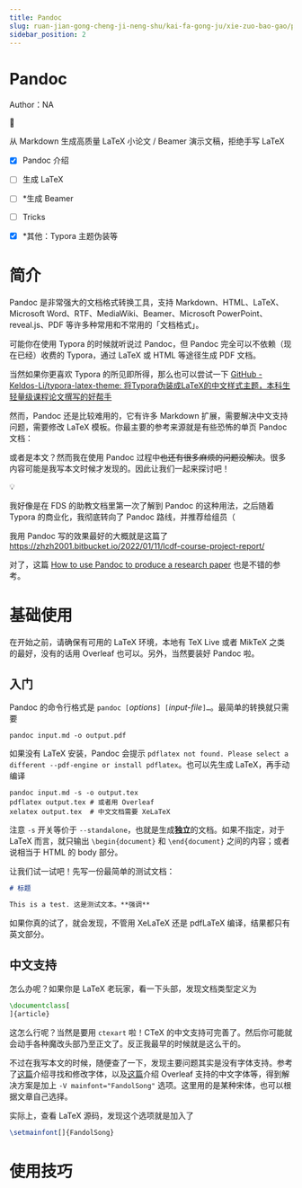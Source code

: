 ```yaml
---
title: Pandoc
slug: ruan-jian-gong-cheng-ji-neng-shu/kai-fa-gong-ju/xie-zuo-bao-gao/pandoc/pandoc
sidebar_position: 2
---
```


# Pandoc

Author：NA

<div class="callout callout-bg-2 callout-border-2">
<div class='callout-emoji'>🌰</div>
<p>从 Markdown 生成高质量 LaTeX 小论文 / Beamer 演示文稿，拒绝手写 LaTeX</p>
</div>

- [x] Pandoc 介绍

- [ ] 生成 LaTeX

- [ ] *生成 Beamer

- [ ] Tricks

- [x] *其他：Typora 主题伪装等

# 简介

Pandoc 是非常强大的文档格式转换工具，支持 Markdown、HTML、LaTeX、Microsoft Word、RTF、MediaWiki、Beamer、Microsoft PowerPoint、reveal.js、PDF 等许多种常用和不常用的「文档格式」。

可能你在使用 Typora 的时候就听说过 Pandoc，但 Pandoc 完全可以不依赖（现在已经）收费的 Typora，通过 LaTeX 或 HTML 等途径生成 PDF 文档。

当然如果你更喜欢 Typora 的所见即所得，那么也可以尝试一下 [GitHub - Keldos-Li/typora-latex-theme: 将Typora伪装成LaTeX的中文样式主题，本科生轻量级课程论文撰写的好帮手](https://github.com/Keldos-Li/typora-latex-theme)

然而，Pandoc 还是比较难用的，它有许多 Markdown 扩展，需要解决中文支持问题，需要修改 LaTeX 模板。你最主要的参考来源就是有些恐怖的单页 Pandoc 文档：

或者是本文？然而我在使用 Pandoc 过程中<del>也还有很多麻烦的问题没解决</del>。很多内容可能是我写本文时候才发现的。因此让我们一起来探讨吧！

<div class="callout callout-bg-2 callout-border-2">
<div class='callout-emoji'>💡</div>
<p>我好像是在 FDS 的助教文档里第一次了解到 Pandoc 的这种用法，之后随着 Typora 的商业化，我彻底转向了 Pandoc 路线，并推荐给组员（</p>
<p>我用 Pandoc 写的效果最好的大概就是这篇了 <a href="https://zhzh2001.bitbucket.io/2022/01/11/lcdf-course-project-report/">https://zhzh2001.bitbucket.io/2022/01/11/lcdf-course-project-report/</a></p>
</div>

对了，这篇 [How to use Pandoc to produce a research paper](https://opensource.com/article/18/9/pandoc-research-paper) 也是不错的参考。

# 基础使用

在开始之前，请确保有可用的 LaTeX 环境，本地有 TeX Live 或者 MikTeX 之类的最好，没有的话用 Overleaf 也可以。另外，当然要装好 Pandoc 啦。

## 入门

Pandoc 的命令行格式是 `pandoc [`<em>options</em>`] [`<em>input-file</em>`]…`。最简单的转换就只需要

```text
pandoc input.md -o output.pdf
```

如果没有 LaTeX 安装，Pandoc 会提示 `pdflatex not found. Please select a different --pdf-engine or install pdflatex`。也可以先生成 LaTeX，再手动编译

```text
pandoc input.md -s -o output.tex
pdflatex output.tex # 或者用 Overleaf
xelatex output.tex  # 中文文档需要 XeLaTeX
```

注意 `-s` 开关等价于 `--standalone`，也就是生成<b>独立</b>的文档。如果不指定，对于 LaTeX 而言，就只输出 `\begin{document}` 和 `\end{document}` 之间的内容；或者说相当于 HTML 的 body 部分。

让我们试一试吧！先写一份最简单的测试文档：

```md
# 标题

This is a test. 这是测试文本。**强调**
```

如果你真的试了，就会发现，不管用 XeLaTeX 还是 pdfLaTeX 编译，结果都只有英文部分。

## 中文支持

怎么办呢？如果你是 LaTeX 老玩家，看一下头部，发现文档类型定义为

```latex
\documentclass[
]{article}
```

这怎么行呢？当然是要用 `ctexart` 啦！CTeX 的中文支持可完善了。然后你可能就会动手各种魔改头部乃至正文了。反正我最早的时候就是这么干的。

不过在我写本文的时候，随便查了一下，发现主要问题其实是没有字体支持。参考了[这篇](https://jdhao.github.io/2017/12/10/pandoc-markdown-with-chinese/)介绍寻找和修改字体，以及[这篇](https://www.cnblogs.com/wodedow/p/13845213.html)介绍 Overleaf 支持的中文字体等，得到解决方案是加上 `-V mainfont="FandolSong"` 选项。这里用的是某种宋体，也可以根据文章自己选择。

实际上，查看 LaTeX 源码，发现这个选项就是加入了

```latex
\setmainfont[]{FandolSong}
```

# 使用技巧
